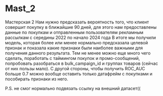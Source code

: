# Mast_2
Мастерская 2
Нам нужно предсказать вероятность того, что клиент совершит покупку в ближайшие 90 дней, для этого нам предоставлены данные по покупкам и отправленным пользователям рекламным рассылкам с середины 2022 по начало 2024 года
В итоге мы получили модель, которая более или менее нормально предсказала целевой признак и показала какие признаки были наиболее важными для получения данного результата. Тем не менее можно еще много чего сделать, поработать с таймингом покупок и промо-сообщений, попробовать разобраться в bulk_campaign_id и группах товаров (сейчас от них пользы мало). С другой стороны, чтобы получить ROC_AUC больше 0.7 можно вообще оставить только датафрейм с покупками и пособирать признаки из него. 

P.S. не смог нормально подвязать ссылку на внешний датасет((
